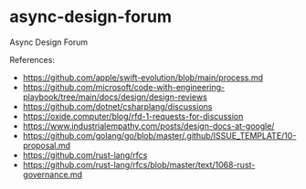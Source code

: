 # async-design-forum
Async Design Forum 

References:
- https://github.com/apple/swift-evolution/blob/main/process.md
- https://github.com/microsoft/code-with-engineering-playbook/tree/main/docs/design/design-reviews
- https://github.com/dotnet/csharplang/discussions
- https://oxide.computer/blog/rfd-1-requests-for-discussion
- https://www.industrialempathy.com/posts/design-docs-at-google/
- https://github.com/golang/go/blob/master/.github/ISSUE_TEMPLATE/10-proposal.md
- https://github.com/rust-lang/rfcs
- https://github.com/rust-lang/rfcs/blob/master/text/1068-rust-governance.md

